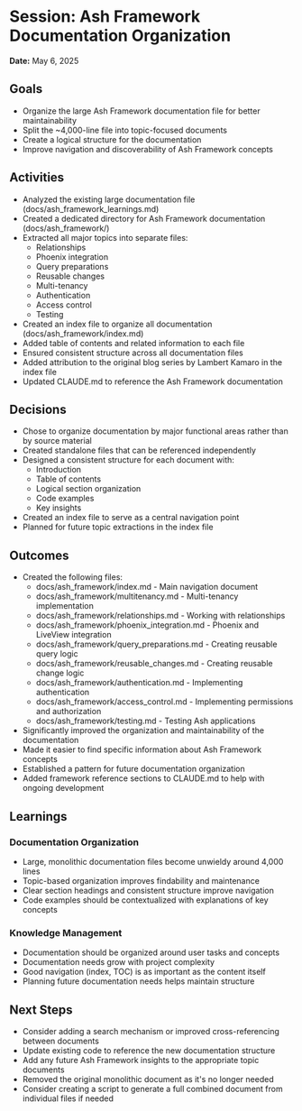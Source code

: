 # Session: Ash Framework Documentation Organization

**Date:** May 6, 2025

## Goals

- Organize the large Ash Framework documentation file for better maintainability
- Split the ~4,000-line file into topic-focused documents
- Create a logical structure for the documentation
- Improve navigation and discoverability of Ash Framework concepts

## Activities

- Analyzed the existing large documentation file (docs/ash_framework_learnings.md)
- Created a dedicated directory for Ash Framework documentation (docs/ash_framework/)
- Extracted all major topics into separate files:
  - Relationships
  - Phoenix integration
  - Query preparations
  - Reusable changes
  - Multi-tenancy
  - Authentication
  - Access control
  - Testing
- Created an index file to organize all documentation (docs/ash_framework/index.md)
- Added table of contents and related information to each file
- Ensured consistent structure across all documentation files
- Added attribution to the original blog series by Lambert Kamaro in the index file
- Updated CLAUDE.md to reference the Ash Framework documentation

## Decisions

- Chose to organize documentation by major functional areas rather than by source material
- Created standalone files that can be referenced independently
- Designed a consistent structure for each document with:
  - Introduction
  - Table of contents
  - Logical section organization
  - Code examples
  - Key insights
- Created an index file to serve as a central navigation point
- Planned for future topic extractions in the index file

## Outcomes

- Created the following files:
  - docs/ash_framework/index.md - Main navigation document
  - docs/ash_framework/multitenancy.md - Multi-tenancy implementation
  - docs/ash_framework/relationships.md - Working with relationships
  - docs/ash_framework/phoenix_integration.md - Phoenix and LiveView integration
  - docs/ash_framework/query_preparations.md - Creating reusable query logic
  - docs/ash_framework/reusable_changes.md - Creating reusable change logic
  - docs/ash_framework/authentication.md - Implementing authentication
  - docs/ash_framework/access_control.md - Implementing permissions and authorization
  - docs/ash_framework/testing.md - Testing Ash applications
- Significantly improved the organization and maintainability of the documentation
- Made it easier to find specific information about Ash Framework concepts
- Established a pattern for future documentation organization
- Added framework reference sections to CLAUDE.md to help with ongoing development

## Learnings

### Documentation Organization
- Large, monolithic documentation files become unwieldy around 4,000 lines
- Topic-based organization improves findability and maintenance
- Clear section headings and consistent structure improve navigation
- Code examples should be contextualized with explanations of key concepts

### Knowledge Management
- Documentation should be organized around user tasks and concepts
- Documentation needs grow with project complexity
- Good navigation (index, TOC) is as important as the content itself
- Planning future documentation needs helps maintain structure

## Next Steps

- Consider adding a search mechanism or improved cross-referencing between documents
- Update existing code to reference the new documentation structure
- Add any future Ash Framework insights to the appropriate topic documents
- Removed the original monolithic document as it's no longer needed
- Consider creating a script to generate a full combined document from individual files if needed
